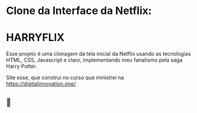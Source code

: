 #  		Clone da Interface da Netflix:

# 						HARRYFLIX



Esse projeto é uma clonagem da tela inicial da Netflix usando as tecnologias HTML, CSS, Javascript e claro, implementando meu fanatismo pela saga Harry Potter. 

Site esse, que construi no curso que ministrei na https://digitalinnovation.one/.
## 🚀 
